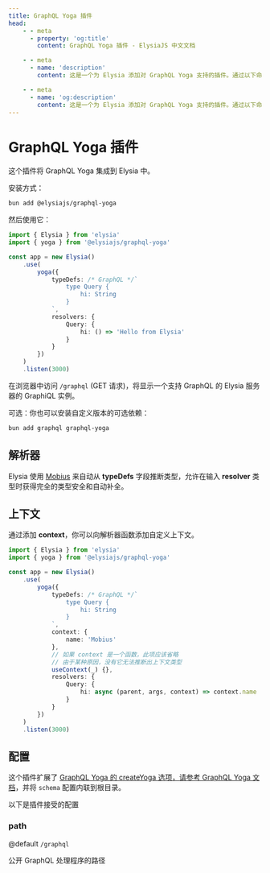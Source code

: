```yaml
---
title: GraphQL Yoga 插件
head:
    - - meta
      - property: 'og:title'
        content: GraphQL Yoga 插件 - ElysiaJS 中文文档

    - - meta
      - name: 'description'
        content: 这是一个为 Elysia 添加对 GraphQL Yoga 支持的插件。通过以下命令安装插件："bun add graphql graphql-yoga @elysiajs/graphql-yoga"。

    - - meta
      - name: 'og:description'
        content: 这是一个为 Elysia 添加对 GraphQL Yoga 支持的插件。通过以下命令安装插件："bun add graphql graphql-yoga @elysiajs/graphql-yoga"。
---
```


# GraphQL Yoga 插件
这个插件将 GraphQL Yoga 集成到 Elysia 中。

安装方式：
```bash
bun add @elysiajs/graphql-yoga
```

然后使用它：
```typescript
import { Elysia } from 'elysia'
import { yoga } from '@elysiajs/graphql-yoga'

const app = new Elysia()
    .use(
        yoga({
            typeDefs: /* GraphQL */`
                type Query {
                    hi: String
                }
            `,
            resolvers: {
                Query: {
                    hi: () => 'Hello from Elysia'
                }
            }
        })
    )
    .listen(3000)
```

在浏览器中访问 `/graphql` (GET 请求)，将显示一个支持 GraphQL 的 Elysia 服务器的 GraphiQL 实例。

可选：你也可以安装自定义版本的可选依赖：
```bash
bun add graphql graphql-yoga
```

## 解析器
Elysia 使用 [Mobius](https://github.com/saltyaom/mobius) 来自动从 **typeDefs** 字段推断类型，允许在输入 **resolver** 类型时获得完全的类型安全和自动补全。

## 上下文
通过添加 **context**，你可以向解析器函数添加自定义上下文。
```ts
import { Elysia } from 'elysia'
import { yoga } from '@elysiajs/graphql-yoga'

const app = new Elysia()
    .use(
        yoga({
            typeDefs: /* GraphQL */`
                type Query {
                    hi: String
                }
            `,
            context: {
                name: 'Mobius'
            },
            // 如果 context 是一个函数，此项应该省略
            // 由于某种原因，没有它无法推断出上下文类型
            useContext(_) {},
            resolvers: {
                Query: {
                    hi: async (parent, args, context) => context.name
                }
            }
        })
    )
    .listen(3000)
```

## 配置
这个插件扩展了 [GraphQL Yoga 的 createYoga 选项，请参考 GraphQL Yoga 文档](https://the-guild.dev/graphql/yoga-server/docs)，并将 `schema` 配置内联到根目录。

以下是插件接受的配置

### path
@default `/graphql`

公开 GraphQL 处理程序的路径